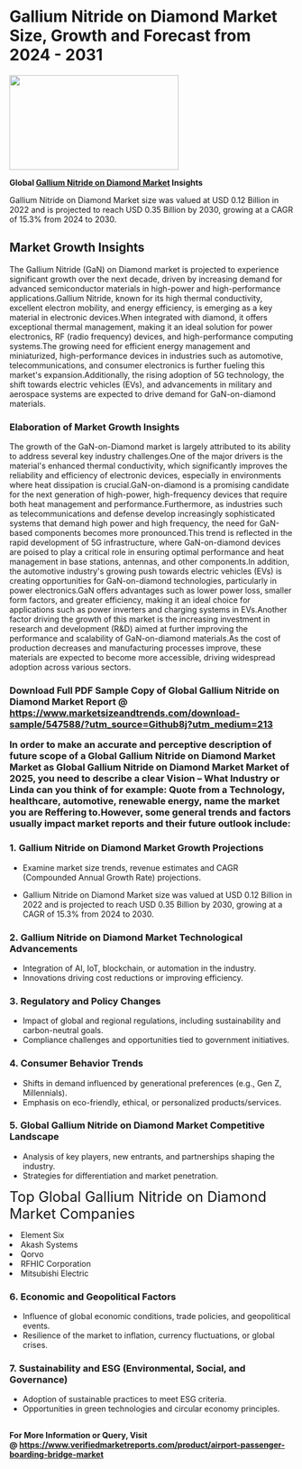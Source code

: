 <H1>Gallium Nitride on Diamond Market Size, Growth and Forecast from 2024 - 2031</H1><img class="aligncenter size-medium wp-image-584254" src="https://thirdeyenews.in/wp-content/uploads/2024/09/Global-Market-Research-300x168.jpeg" alt="" width="300" height="168" /><p><strong>Global&nbsp;<a href="https://www.marketsizeandtrends.com/download-sample/547588/?utm_source=Github8j?utm_medium=213">Gallium Nitride on Diamond Market</a> Insights</strong></p><p>Gallium Nitride on Diamond Market size was valued at USD 0.12 Billion in 2022 and is projected to reach USD 0.35 Billion by 2030, growing at a CAGR of 15.3% from 2024 to 2030.</p><p><h2>Market Growth Insights</h2> The Gallium Nitride (GaN) on Diamond market is projected to experience significant growth over the next decade, driven by increasing demand for advanced semiconductor materials in high-power and high-performance applications.Gallium Nitride, known for its high thermal conductivity, excellent electron mobility, and energy efficiency, is emerging as a key material in electronic devices.When integrated with diamond, it offers exceptional thermal management, making it an ideal solution for power electronics, RF (radio frequency) devices, and high-performance computing systems.The growing need for efficient energy management and miniaturized, high-performance devices in industries such as automotive, telecommunications, and consumer electronics is further fueling this market's expansion.Additionally, the rising adoption of 5G technology, the shift towards electric vehicles (EVs), and advancements in military and aerospace systems are expected to drive demand for GaN-on-diamond materials.<h3>Elaboration of Market Growth Insights</h3> The growth of the GaN-on-Diamond market is largely attributed to its ability to address several key industry challenges.One of the major drivers is the material's enhanced thermal conductivity, which significantly improves the reliability and efficiency of electronic devices, especially in environments where heat dissipation is crucial.GaN-on-diamond is a promising candidate for the next generation of high-power, high-frequency devices that require both heat management and performance.Furthermore, as industries such as telecommunications and defense develop increasingly sophisticated systems that demand high power and high frequency, the need for GaN-based components becomes more pronounced.This trend is reflected in the rapid development of 5G infrastructure, where GaN-on-diamond devices are poised to play a critical role in ensuring optimal performance and heat management in base stations, antennas, and other components.In addition, the automotive industry's growing push towards electric vehicles (EVs) is creating opportunities for GaN-on-diamond technologies, particularly in power electronics.GaN offers advantages such as lower power loss, smaller form factors, and greater efficiency, making it an ideal choice for applications such as power inverters and charging systems in EVs.Another factor driving the growth of this market is the increasing investment in research and development (R&D) aimed at further improving the performance and scalability of GaN-on-diamond materials.As the cost of production decreases and manufacturing processes improve, these materials are expected to become more accessible, driving widespread adoption across various sectors.<h3></p><p><span class=""><strong>Download Full PDF Sample Copy of Global Gallium Nitride on Diamond Market Report</strong> @ <a href="https://www.marketsizeandtrends.com/download-sample/547588/?utm_source=Github8j?utm_medium=213" target="_blank">https://www.marketsizeandtrends.com/download-sample/547588/?utm_source=Github8j?utm_medium=213</a></span></p><p>In order to make an accurate and perceptive description of future scope of a Global&nbsp;Gallium Nitride on Diamond Market Market as Global&nbsp;Gallium Nitride on Diamond Market Market of 2025, you need to describe a clear Vision &ndash; What Industry or Linda can you think of for example: Quote from a Technology, healthcare, automotive, renewable energy, name the market you are Reffering to.However, some general trends and factors usually impact market reports and their future outlook include:</p><h3>1.&nbsp;<strong>Gallium Nitride on Diamond Market Growth Projections</strong></h3><ul><li>Examine market size trends, revenue estimates and CAGR (Compounded Annual Growth Rate) projections.</li><li><p>Gallium Nitride on Diamond Market size was valued at USD 0.12 Billion in 2022 and is projected to reach USD 0.35 Billion by 2030, growing at a CAGR of 15.3% from 2024 to 2030.</p></li></ul><h3>2.&nbsp;<strong>Gallium Nitride on Diamond Market Technological Advancements</strong></h3><ul><li>Integration of AI, IoT, blockchain, or automation in the industry.</li><li>Innovations driving cost reductions or improving efficiency.</li></ul><h3>3.&nbsp;<strong>Regulatory and Policy Changes</strong></h3><ul><li>Impact of global and regional regulations, including sustainability and carbon-neutral goals.</li><li>Compliance challenges and opportunities tied to government initiatives.</li></ul><h3>4.&nbsp;<strong>Consumer Behavior Trends</strong></h3><ul><li>Shifts in demand influenced by generational preferences (e.g., Gen Z, Millennials).</li><li>Emphasis on eco-friendly, ethical, or personalized products/services.</li></ul><h3>5.&nbsp;<strong>Global Gallium Nitride on Diamond Market Competitive Landscape</strong></h3><ul><li>Analysis of key players, new entrants, and partnerships shaping the industry.</li><li>Strategies for differentiation and market penetration.</li></ul><p data-pm-slice="1 1 []"><span style="color: inherit; font-family: inherit; font-size: 25px;">Top Global Gallium Nitride on Diamond Market Companies</span></p><div class="" data-test-id=""><p><li>Element Six</li><li> Akash Systems</li><li> Qorvo</li><li> RFHIC Corporation</li><li> Mitsubishi Electric</li></p></div><h3>6.&nbsp;<strong>Economic and Geopolitical Factors</strong></h3><ul><li>Influence of global economic conditions, trade policies, and geopolitical events.</li><li>Resilience of the market to inflation, currency fluctuations, or global crises.</li></ul><h3>7.&nbsp;<strong>Sustainability and ESG (Environmental, Social, and Governance)</strong></h3><ul><li>Adoption of sustainable practices to meet ESG criteria.</li><li>Opportunities in green technologies and circular economy principles.</li></ul><h2><strong style="font-size: 14px;">For More Information or Query, Visit @&nbsp;</strong><a style="background-color: #ffffff; font-size: 14px;" href="https://www.marketsizeandtrends.com/report/gallium-nitride-on-diamond-market/" target="_blank">https://www.verifiedmarketreports.com/product/airport-passenger-boarding-bridge-market</a></h2>